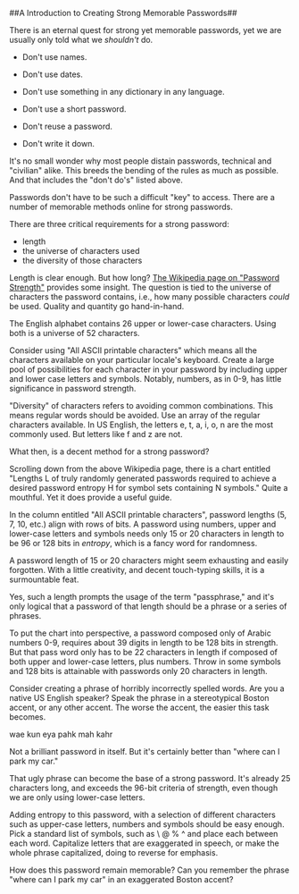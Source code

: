 ##A Introduction to Creating Strong Memorable Passwords##

There is an eternal quest for strong yet memorable passwords, yet we are usually only told what we _shouldn't_ do.

* Don't use names.

* Don't use dates.

* Don't use something in any dictionary in any language.

* Don't use a short password.

* Don't reuse a password.

* Don't write it down.

It's no small wonder why most people distain passwords, technical and "civilian" alike.  This breeds the bending of the rules as much as possible.  And that includes the "don't do's" listed above.

Passwords don't have to be such a difficult "key" to access.  There are a number of memorable methods online for strong passwords.

There are three  critical requirements for a strong password:

* length
* the universe of characters used
* the diversity of those characters

Length is clear enough.  But how long?  [The Wikipedia page on "Password Strength"](https://en.wikipedia.org/wiki/Password_strength#Random_passwords") provides some insight.  The question is tied to the universe of characters the password contains, i.e., how many possible characters _could_ be used. Quality and quantity go hand-in-hand.

The English alphabet contains 26 upper or lower-case characters. Using both is a universe of 52 characters.

Consider using "All ASCII printable characters" which means all the characters available on your particular locale's keyboard.  Create a large pool of possibilities for each character in your password by including upper and lower case letters and symbols.  Notably, numbers, as in 0-9, has little significance in password strength.

"Diversity" of characters refers to avoiding common combinations.  This means regular words should be avoided.  Use an array of the regular characters available.  In US English, the letters e, t, a, i, o, n are the most commonly used.  But letters like f and z are not.

What then, is a decent method for a strong password?

Scrolling down from the above Wikipedia page, there is a chart entitled "Lengths L of truly randomly generated passwords required to achieve a desired password entropy H for symbol sets containing N symbols."  Quite a mouthful.  Yet it does provide a useful guide.

In the column entitled "All ASCII printable characters", password lengths (5, 7, 10, etc.) align with rows of bits.  A password using numbers, upper and lower-case letters and symbols needs only 15 or 20 characters in length to be 96 or 128 bits in _entropy_, which is a fancy word for randomness.

A password length of 15 or 20 characters might seem exhausting and easily forgotten.  With a little creativity, and decent touch-typing skills, it is a surmountable feat.

Yes, such a length prompts the usage of the term "passphrase," and it's only logical that a password of that length should be a phrase or a series of phrases.

To put the chart into perspective, a password composed only of Arabic numbers 0-9, requires about 39 digits in length to be 128 bits in strength.  But that pass word only has to be 22 characters in length if composed of both upper and lower-case letters, plus numbers.  Throw in some symbols and 128 bits is attainable with passwords only 20 characters in length.

Consider creating a phrase of horribly incorrectly spelled words.  Are you a native US English speaker?  Speak the phrase in a stereotypical Boston accent, or any other accent.  The worse the accent, the easier this task becomes.

wae kun eya pahk mah kahr

Not a brilliant password in itself.  But it's certainly better than "where can I park my car."

That ugly phrase can become the base of a strong password.  It's already 25 characters long, and exceeds the 96-bit criteria of strength, even though we are only using lower-case letters.

Adding entropy to this password, with a selection of different characters such as upper-case letters, numbers and symbols should be easy enough.  Pick a standard list of symbols, such as \ @ % ^ and place each between each word.  Capitalize letters that are exaggerated in speech, or make the whole phrase capitalized, doing to reverse for emphasis.

How does this password remain memorable?  Can you remember the phrase "where can I park my car" in an exaggerated Boston accent?
